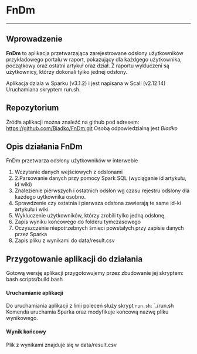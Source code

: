 # FnDm

***

## Wprowadzenie

**FnDm** to aplikacja przetwarzająca zarejestrowane odsłony użytkowników przykładowego portalu 
w raport, pokazujący dla każdgego użytkownika, początkowy oraz ostatni artykuł oraz dział.
Z raportu wykluczeni są użytkownicy, którzy dokonali tylko jednej odsłony.

Aplikacja dziala w Sparku (v3.1.2) i jest napisana w Scali (v2.12.14)
Uruchamiana skryptem run.sh.




## Repozytorium
Źródła aplikacji można znaleźć na github pod adresem: https://github.com/Biadko/FnDm.git
Osobą odpowiedzialną jest *Biadko* 

## Opis działania FnDm

FnDm przetwarza odsłony użytkowników w interwebie

1. Wczytanie danych wejściowych z odslonami 
2. 2.Parsowanie danych przy pomocy Spark SQL (wyciąganie id artykułu, id wiki)
3. Znalezienie pierwszych i ostatnich odsłon wg czasu rejestru odslony dla każdego uytkownika osobno.
4. Sprawdzenie czy ostatnia i pierwsza odsłona zawierają te same id-ki artykułu i wiki.
5. Wykluczenie użytkowników, którzy zrobili tylko jedną odsłonę.
6. Zapis wyniku końcowego do folderu tymczasowego
7. Oczyszczenie niepotrzebnych śmieci powstałych przy zapisie danych przez Sparka
8. Zapis pliku z wynikami do data/result.csv


## Przygotowanie aplikacji do działania
Gotową wersję aplikacji przygotowujemy przez zbudowanie jej skryptem:
bash scripts/build.bash

#### Uruchamianie aplikacji
Do uruchamiania aplikacji z linii poleceń służy skrypt `run.sh`:
`./run.sh
Komenda uruchamia Sparka oraz modyfikuje końcową nazwę pliku wynikowego.

#### Wynik końcowy
Plik z wynikami znajduje się w data/result.csv




